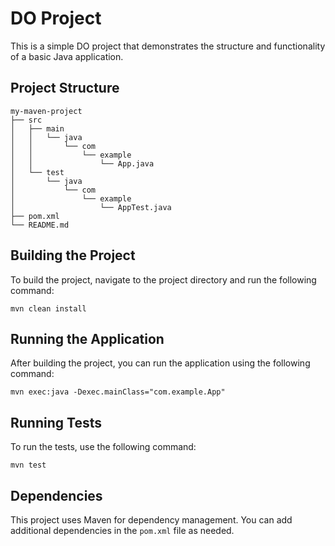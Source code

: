 # DO Project 

This is a simple DO project that demonstrates the structure and functionality of a basic Java application.

## Project Structure

```
my-maven-project
├── src
│   ├── main
│   │   └── java
│   │       └── com
│   │           └── example
│   │               └── App.java
│   └── test
│       └── java
│           └── com
│               └── example
│                   └── AppTest.java
├── pom.xml
└── README.md
```

## Building the Project

To build the project, navigate to the project directory and run the following command:

```
mvn clean install
```

## Running the Application

After building the project, you can run the application using the following command:

```
mvn exec:java -Dexec.mainClass="com.example.App"
```

## Running Tests

To run the tests, use the following command:

```
mvn test
```

## Dependencies

This project uses Maven for dependency management. You can add additional dependencies in the `pom.xml` file as needed.